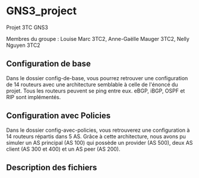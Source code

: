 # GNS3_project
Projet 3TC GNS3

Membres du groupe : Louise Marc 3TC2, Anne-Gaëlle Mauger 3TC2, Nelly Nguyen 3TC2

## Configuration de base

Dans le dossier config-de-base, vous pourrez retrouver une configuration de 14 routeurs avec une architecture semblable à celle de l'énoncé du projet. 
Tous les routeurs peuvent se ping entre eux. 
eBGP, iBGP, OSPF et RIP sont implémentés. 

## Configuration avec Policies

Dans le dossier config-avec-policies, vous retrouverez une configuration à 14 routeurs répartis dans 5 AS. Grâce à cette architecture, nous avons pu simuler un AS principal (AS 100) qui possède un provider (AS 500), deux AS client (AS 300 et 400) et un AS peer (AS 200). 

## Description des fichiers 
